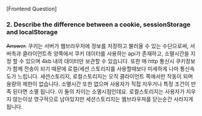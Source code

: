 [Frontend Question]

### 2. Describe the difference between a cookie, sessionStorage and localStorage

~~Answer.~~
쿠키는 서버가 웹브라우저에 정보를 저장하고 불러올 수 있는 수단으로써, 서버측과 클라이언트측 양쪽에서 쿠키 데이터를 사용하는 api가 존재하고, 소멸시간을 지정 할 수 있으며 4kb 내의 데이터만 보관할 수 있습니다. 또한 매 http 통신시 쿠키정보가 함께 전송이 되기 때문에 로컬/세션 스토리지를 사용할때보다 미세하게 나마 통신속도가 느립니다.
세션스토리지, 로컬스토리지는 오직 클라이언트 쪽에서만 작동이 되며 용량의 제한이 없습니다. 소멸시간 또한 없으며 사용자가 직접 지우거나 특정 조건이 만족 된다면 소멸 됩니다. 이 둘의 차이는 소멸시점인데요. 로컬스토리지는 사용자가 지우지 않는이상 영구적으로 남아있지만 세션스토리지는 웹브라우져를 닫는순간 사라지게 됩니다.
